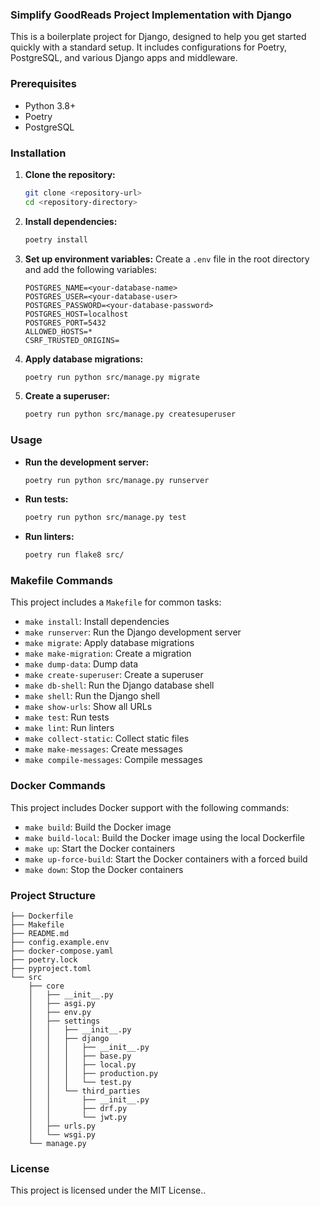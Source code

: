 ### Simplify GoodReads Project Implementation with Django

This is a boilerplate project for Django, designed to help you get started quickly with a standard setup. It includes
configurations for Poetry, PostgreSQL, and various Django apps and middleware.

### Prerequisites

- Python 3.8+
- Poetry
- PostgreSQL

### Installation

1. **Clone the repository:**
    ```sh
    git clone <repository-url>
    cd <repository-directory>
    ```

2. **Install dependencies:**
    ```sh
    poetry install
    ```

3. **Set up environment variables:**
   Create a `.env` file in the root directory and add the following variables:
    ```env
    POSTGRES_NAME=<your-database-name>
    POSTGRES_USER=<your-database-user>
    POSTGRES_PASSWORD=<your-database-password>
    POSTGRES_HOST=localhost
    POSTGRES_PORT=5432
    ALLOWED_HOSTS=*
    CSRF_TRUSTED_ORIGINS=
    ```

4. **Apply database migrations:**
    ```sh
    poetry run python src/manage.py migrate
    ```

5. **Create a superuser:**
    ```sh
    poetry run python src/manage.py createsuperuser
    ```

### Usage

- **Run the development server:**
    ```sh
    poetry run python src/manage.py runserver
    ```

- **Run tests:**
    ```sh
    poetry run python src/manage.py test
    ```

- **Run linters:**
    ```sh
    poetry run flake8 src/
    ```

### Makefile Commands

This project includes a `Makefile` for common tasks:

- `make install`: Install dependencies
- `make runserver`: Run the Django development server
- `make migrate`: Apply database migrations
- `make make-migration`: Create a migration
- `make dump-data`: Dump data
- `make create-superuser`: Create a superuser
- `make db-shell`: Run the Django database shell
- `make shell`: Run the Django shell
- `make show-urls`: Show all URLs
- `make test`: Run tests
- `make lint`: Run linters
- `make collect-static`: Collect static files
- `make make-messages`: Create messages
- `make compile-messages`: Compile messages

### Docker Commands

This project includes Docker support with the following commands:

- `make build`: Build the Docker image
- `make build-local`: Build the Docker image using the local Dockerfile
- `make up`: Start the Docker containers
- `make up-force-build`: Start the Docker containers with a forced build
- `make down`: Stop the Docker containers

### Project Structure

```
├── Dockerfile
├── Makefile
├── README.md
├── config.example.env
├── docker-compose.yaml
├── poetry.lock
├── pyproject.toml
└── src
    ├── core
    │   ├── __init__.py
    │   ├── asgi.py
    │   ├── env.py
    │   ├── settings
    │   │   ├── __init__.py
    │   │   ├── django
    │   │   │   ├── __init__.py
    │   │   │   ├── base.py
    │   │   │   ├── local.py
    │   │   │   ├── production.py
    │   │   │   └── test.py
    │   │   └── third_parties
    │   │       ├── __init__.py
    │   │       ├── drf.py
    │   │       └── jwt.py
    │   ├── urls.py
    │   └── wsgi.py
    └── manage.py
```

### License

This project is licensed under the MIT License..